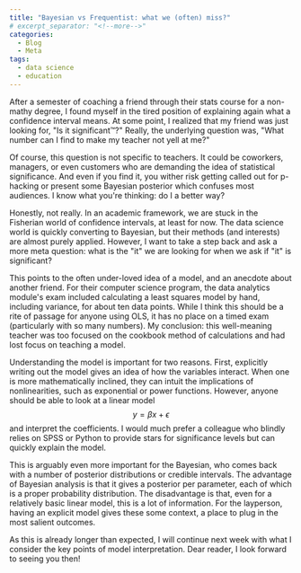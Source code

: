```yaml
---
title: "Bayesian vs Frequentist: what we (often) miss?"
# excerpt_separator: "<!--more-->"
categories:
  - Blog
  - Meta
tags:
  - data science
  - education
---
```


After a semester of coaching a friend through their stats course for a non-mathy degree, I found myself in the tired position of explaining again what a confidence interval means. At some point, I realized that my friend was just looking for, "Is it significant™?" Really, the underlying question was, "What number can I find to make my teacher not yell at me?"

Of course, this question is not specific to teachers. It could be coworkers, managers, or even customers who are demanding the idea of statistical significance. And even if you find it, you wither risk getting called out for p-hacking or present some Bayesian posterior which confuses most audiences. I know what you're thinking: do I a better way?

Honestly, not really. In an academic framework, we are stuck in the Fisherian world of confidence intervals, at least for now. The data science world is quickly converting to Bayesian, but their methods (and interests) are almost purely applied. However, I want to take a step back and ask a more meta question: what is the "it" we are looking for when we ask if "it" is significant?

This points to the often under-loved idea of a model, and an anecdote about another friend. For their computer science program, the data analytics module's exam included calculating a least squares model by hand, including variance, for about ten data points. While I think this should be a rite of passage for anyone using OLS, it has no place on a timed exam (particularly with so many numbers). My conclusion: this well-meaning teacher was too focused on the cookbook method of calculations and had lost focus on teaching a model.

Understanding the model is important for two reasons. First, explicitly writing out the model gives an idea of how the variables interact. When one is more mathematically inclined, they can intuit the implications of nonlinearities, such as exponential or power functions. However, anyone should be able to look at a linear model $$ y = \beta x + \epsilon $$ and interpret the coefficients. I would much prefer a colleague who blindly relies on SPSS or Python to provide stars for significance levels but can quickly explain the model.

This is arguably even more important for the Bayesian, who comes back with a number of posterior distributions or credible intervals. The advantage of Bayesian analysis is that it gives a posterior per parameter, each of which is a proper probability distribution. The disadvantage is that, even for a relatively basic linear model, this is a lot of information. For the layperson, having an explicit model gives these some context, a place to plug in the most salient outcomes.

As this is already longer than expected, I will continue next week with what I consider the key points of model interpretation. Dear reader, I look forward to seeing you then!
